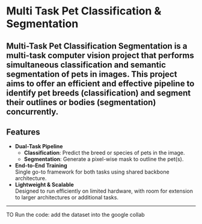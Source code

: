 # Multi Task Pet Classification & Segmentation

Multi-Task Pet Classification Segmentation is a multi-task computer vision project that performs simultaneous classification and semantic segmentation of pets in images. This project aims to offer an efficient and effective pipeline to identify pet breeds (classification) and segment their outlines or bodies (segmentation) concurrently.
---
##  Features
- **Dual-Task Pipeline**  
  - **Classification**: Predict the breed or species of pets in the image.  
  - **Segmentation**: Generate a pixel-wise mask to outline the pet(s).
- **End-to-End Training**  
  Single go-to framework for both tasks using shared backbone architecture.
- **Lightweight & Scalable**  
  Designed to run efficiently on limited hardware, with room for extension to larger architectures or additional tasks.
---
TO Run the code:
add the dataset into the google collab


